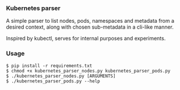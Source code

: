 ### Kubernetes parser ###

A simple parser to list nodes, pods, namespaces and metadata from a desired context, along with chosen sub-metadata in a cli-like manner.

Inspired by kubectl, serves for internal purposes and experiments.

### Usage ###

```console
$ pip install -r requirements.txt
$ chmod +x kubernetes_parser_nodes.py kubernetes_parser_pods.py
$ ./kubernetes_parser_nodes.py [ARGUMENTS]
$ ./kubernetes_parser_pods.py --help
